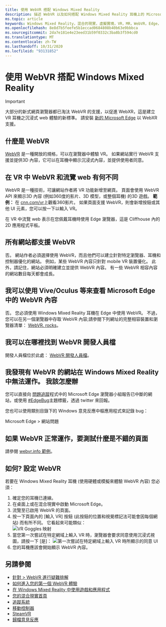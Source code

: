```yaml
---
title: 使用 WebVR 搭配 Windows Mixed Reality
description: 描述 WebVR 以及如何搭配 Windows Mixed Reality 耳機上的 Microsoft Edge 來使用它。
ms.topic: article
keywords: Windows Mixed Reality，混合的現實，虛擬實境，VR，MR，WebVR，Edge，Microsoft Edge，網頁流覽
ms.openlocfilehash: 8e8d7b5feefe5b1eccad0684808b40b63e9bbbca
ms.sourcegitcommit: 2da7e181e4e23eed31b59f0332c3ba8b3f594cd0
ms.translationtype: MT
ms.contentlocale: zh-TW
ms.lasthandoff: 10/31/2020
ms.locfileid: "93131852"
---
```

# <a name="using-webvr-with-windows-mixed-reality"></a>使用 WebVR 搭配 Windows Mixed Reality

>[!IMPORTANT]
>大部分的新式網頁瀏覽器都已淘汰 WebVR 的支援，以促進 WebXR，這是建立 VR 耳機之沉浸式 web 體驗的新標準。 請安裝 [新的 Microsoft Edge](using-microsoft-edge.md) 以 WebXR 支援。

## <a name="what-is-webvr"></a>什麼是 WebVR

[WebVR](https://webvr.info) 是一種開放的規格，可以在瀏覽器中體驗 VR。 如果網站實行 WebVR 支援並提供3D 內容，它可以在耳機中顯示沉浸式內容，並提供使用者同意。

## <a name="what-is-the-difference-between-webvr-and-browsing-the-web-in-vr"></a>在 VR 中 WebVR 和流覽 web 有何不同

WebVR 是一種技術，可讓網站作者將 VR 功能新增至網頁。 頁面會使用 WebVR API 來顯示3D 內容 (例如360度的影片、3D 模型，或整個耳機) 的3D 遊戲。 **範例：** 在 [cnn.com/vr](http://cnn.com/vr)上觀看360影片。 如果頁面支援 WebVR，則會新增按鈕或其他 UI 元素，您可以按一下以輸入 VR。

在 VR 中流覽 web 表示在您佩戴耳機時使用 Edge 瀏覽器，這是 Cliffhouse 內的2D 應用程式平板。

## <a name="do-all-websites-support-webvr"></a>所有網站都支援 WebVR

否。 網站作者必須選擇使用 WebVR，而且他們可以建立針對特定瀏覽器、耳機和控制器優化的網站。 例如，某些 WebVR 內容只針對 mobile VR 裝置優化。 此外，請記住，網站必須明確建立並提供 WebVR 內容。 有一些 WebVR 相容內容的網站數目每天都會成長。

## <a name="can-i-use-my-viveoculus-etc-to-view-webvr-content-in-microsoft-edge"></a>我可以使用 Vive/Oculus 等來查看 Microsoft Edge 中的 WebVR 內容

否。 您必須使用 Windows Mixed Reality 耳機在 Edge 中使用 WebVR。 不過，您可以在另一個瀏覽器中存取 WebVR 內容;請參閱下列網址的完整相容裝置和瀏覽器清單： [WebVR. rocks](http://webvr.rocks/)。

## <a name="where-can-i-find-the-webvr-developer-documentation"></a>我可以在哪裡找到 WebVR 開發人員檔

開發人員檔位於此處： [WebVR 開發人員檔](https://docs.microsoft.com/microsoft-edge/webvr/)。

## <a name="ive-found-a-website-with-webvr-that-doesnt-work-in-windows-mixed-reality-what-do-i-do"></a>我發現有 WebVR 的網站在 Windows Mixed Reality 中無法運作。 我該怎麼辦

您可以直接向 [問題追蹤](https://developer.microsoft.com/en-us/microsoft-edge/platform/issues/)程式中的 Microsoft Edge 瀏覽器小組報告已中斷的網站，或使用 [#EdgeBug](https://blogs.windows.com/msedgedev/2016/08/11/edgebug-twitter/)主題標籤，透過 twitter 來回報。

您也可以使用類別目錄下的 Windows 意見反應中樞應用程式來記錄 bug：

Microsoft Edge > 網站問題

## <a name="what-is-a-good-page-to-test-if-webvr-is-working"></a>如果 WebVR 正常運作，要測試什麼是不錯的頁面

請參閱 [webvr.info 範例](http://webvr.info/samples/XX-vr-controllers.html)。

## <a name="how-do-i-set-up-webvr"></a>如何? 設定 WebVR

若要在 Windows Mixed Reality 耳機 (使用硬體或模擬來體驗 WebVR 內容) 您必須：

1. 確定您的耳機已連線。
2. 在桌面上或在混合現實中啟動 Microsoft Edge。
3. 流覽至已啟用 WebVR 的頁面。
4. 按一下頁面內的 [輸入 VR] 按鈕 (此按鈕的位置和視覺標記法可能會因每個網站) 而有所不同。 它看起來可能類似： \
   ![VR Goggles 映射](images/75px-enter-vr.png)
5. 當您第一次嘗試在特定網域上輸入 VR 時，瀏覽器會要求同意使用沉浸式視圖，請按一下 [是]： ![第一次嘗試在特定網域上輸入 VR 時所顯示的同意 UI](images/1053px-Webvr-consent-ui.png)
6. 您的耳機應該會開始顯示 WebVR 內容。

## <a name="see-also"></a>另請參閱

* [針對 > WebVR 進行疑難排解](webvr-questions.md)
* [如何進入您的第一個 WebVR 體驗](using-games-and-apps-in-windows-mixed-reality.md#how-to-get-into-your-first-webvr-experience)
* [在 Windows Mixed Reality 中使用遊戲和應用程式](using-games-and-apps-in-windows-mixed-reality.md)
* [您的混合現實首頁](your-mixed-reality-home.md)
* [追蹤系統](tracking-system.md)
* [移動控制器](controllers-in-wmr.md)
* [SteamVR](using-steamvr-with-windows-mixed-reality.md)
* [歸檔意見反應](filing-feedback.md)
